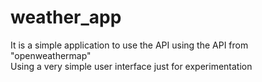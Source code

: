# weather_app

It is a simple application to use the API using the API from "openweathermap"  
Using a very simple user interface just for experimentation

